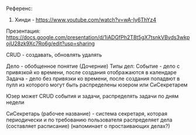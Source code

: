 Референс:
1. Хинди - https://www.youtube.com/watch?v=wA-Iy6ThYz4

Презентация: https://docs.google.com/presentation/d/1iADGfPh2T8t5gX7tsnkVBvds3wkpojU28zk9Xc7Ro6g/edit?usp=sharing

CRUD - создавать, обновлять удалять

Дело - обобщенное понятие (Дочерние) Типы дел:
  Событие - дело с привязкой ко времени, после создания отображаются в календаре
  Задача - дело без привязки ко времени, после создания попадвют в пулл из которого могут быть распределены юзером или СиСекретарем

Юзер может CRUD события и задачи, распределять задачи по дням недели

СиСекретарь (рабочее название) - система секретаря, которая периодически и по требованию пользователя распределяет дела (составляет расписание)
(напоминает о простаивающих делах?)


